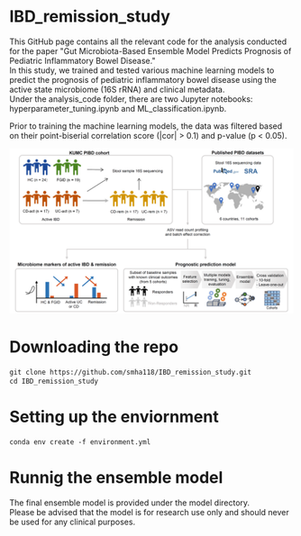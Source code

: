 
# IBD_remission_study
This GitHub page contains all the relevant code for the analysis conducted for the paper "Gut Microbiota-Based Ensemble Model Predicts Prognosis of Pediatric Inflammatory Bowel Disease."<br> In this study, we trained and tested various machine learning models to predict the prognosis of pediatric inflammatory bowel disease using the active state microbiome (16S rRNA) and clinical metadata. <br> Under the analysis_code folder, there are two Jupyter notebooks: hyperparameter_tuning.ipynb and ML_classification.ipynb.

Prior to training the machine learning models, the data was filtered based on their point-biserial correlation score (|cor| > 0.1) and p-value (p < 0.05).


![Overall Schematic](https://github.com/smha118/IBD_remission_study/blob/main/figures/IBD_ML_Figures.png?raw=true)


# Downloading the repo
```
git clone https://github.com/smha118/IBD_remission_study.git
cd IBD_remission_study
```

# Setting up the enviornment

```
conda env create -f environment.yml
```

# Runnig the ensemble model
The final ensemble model is provided under the model directory.<br> Please be advised that the model is for research use only and should never be used for any clinical purposes.